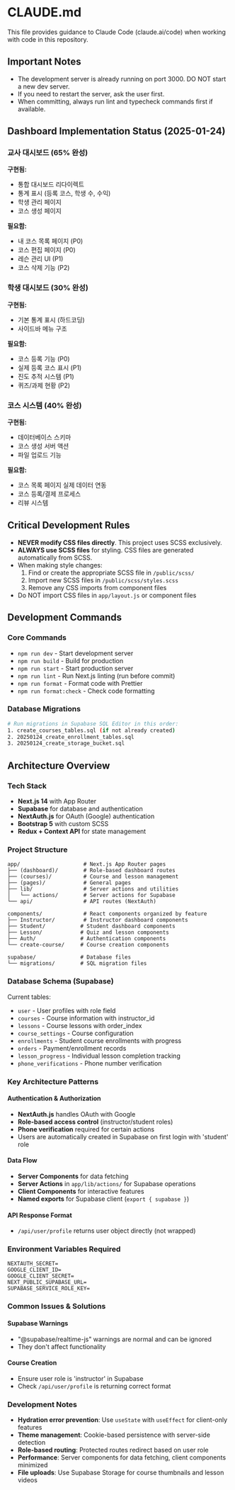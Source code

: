# CLAUDE.md

This file provides guidance to Claude Code (claude.ai/code) when working with code in this repository.

## Important Notes
- The development server is already running on port 3000. DO NOT start a new dev server.
- If you need to restart the server, ask the user first.
- When committing, always run lint and typecheck commands first if available.

## Dashboard Implementation Status (2025-01-24)

### 교사 대시보드 (65% 완성)
**구현됨:**
- 통합 대시보드 리다이렉트
- 통계 표시 (등록 코스, 학생 수, 수익)
- 학생 관리 페이지
- 코스 생성 페이지

**필요함:**
- 내 코스 목록 페이지 (P0)
- 코스 편집 페이지 (P0)
- 레슨 관리 UI (P1)
- 코스 삭제 기능 (P2)

### 학생 대시보드 (30% 완성)
**구현됨:**
- 기본 통계 표시 (하드코딩)
- 사이드바 메뉴 구조

**필요함:**
- 코스 등록 기능 (P0)
- 실제 등록 코스 표시 (P1)
- 진도 추적 시스템 (P1)
- 퀴즈/과제 현황 (P2)

### 코스 시스템 (40% 완성)
**구현됨:**
- 데이터베이스 스키마
- 코스 생성 서버 액션
- 파일 업로드 기능

**필요함:**
- 코스 목록 페이지 실제 데이터 연동
- 코스 등록/결제 프로세스
- 리뷰 시스템

## Critical Development Rules
- **NEVER modify CSS files directly**. This project uses SCSS exclusively.
- **ALWAYS use SCSS files** for styling. CSS files are generated automatically from SCSS.
- When making style changes:
  1. Find or create the appropriate SCSS file in `/public/scss/`
  2. Import new SCSS files in `/public/scss/styles.scss`
  3. Remove any CSS imports from component files
- Do NOT import CSS files in `app/layout.js` or component files

## Development Commands

### Core Commands
- `npm run dev` - Start development server
- `npm run build` - Build for production
- `npm run start` - Start production server
- `npm run lint` - Run Next.js linting (run before commit)
- `npm run format` - Format code with Prettier
- `npm run format:check` - Check code formatting

### Database Migrations
```bash
# Run migrations in Supabase SQL Editor in this order:
1. create_courses_tables.sql (if not already created)
2. 20250124_create_enrollment_tables.sql
3. 20250124_create_storage_bucket.sql
```

## Architecture Overview

### Tech Stack
- **Next.js 14** with App Router
- **Supabase** for database and authentication
- **NextAuth.js** for OAuth (Google) authentication
- **Bootstrap 5** with custom SCSS
- **Redux + Context API** for state management

### Project Structure
```
app/                    # Next.js App Router pages
├── (dashboard)/        # Role-based dashboard routes
├── (courses)/          # Course and lesson management
├── (pages)/            # General pages
├── lib/                # Server actions and utilities
│   └── actions/        # Server actions for Supabase
└── api/                # API routes (NextAuth)

components/             # React components organized by feature
├── Instructor/         # Instructor dashboard components
├── Student/           # Student dashboard components
├── Lesson/            # Quiz and lesson components
├── Auth/              # Authentication components
└── create-course/     # Course creation components

supabase/              # Database files
└── migrations/        # SQL migration files
```

### Database Schema (Supabase)
Current tables:
- `user` - User profiles with role field
- `courses` - Course information with instructor_id
- `lessons` - Course lessons with order_index
- `course_settings` - Course configuration
- `enrollments` - Student course enrollments with progress
- `orders` - Payment/enrollment records
- `lesson_progress` - Individual lesson completion tracking
- `phone_verifications` - Phone number verification

### Key Architecture Patterns

#### Authentication & Authorization
- **NextAuth.js** handles OAuth with Google
- **Role-based access control** (instructor/student roles)
- **Phone verification** required for certain actions
- Users are automatically created in Supabase on first login with 'student' role

#### Data Flow
- **Server Components** for data fetching
- **Server Actions** in `app/lib/actions/` for Supabase operations
- **Client Components** for interactive features
- **Named exports** for Supabase client (`export { supabase }`)

#### API Response Format
- `/api/user/profile` returns user object directly (not wrapped)

### Environment Variables Required
```
NEXTAUTH_SECRET=
GOOGLE_CLIENT_ID=
GOOGLE_CLIENT_SECRET=
NEXT_PUBLIC_SUPABASE_URL=
SUPABASE_SERVICE_ROLE_KEY=
```

### Common Issues & Solutions

#### Supabase Warnings
- "@supabase/realtime-js" warnings are normal and can be ignored
- They don't affect functionality

#### Course Creation
- Ensure user role is 'instructor' in Supabase
- Check `/api/user/profile` is returning correct format

### Development Notes
- **Hydration error prevention**: Use `useState` with `useEffect` for client-only features
- **Theme management**: Cookie-based persistence with server-side detection
- **Role-based routing**: Protected routes redirect based on user role
- **Performance**: Server components for data fetching, client components minimized
- **File uploads**: Use Supabase Storage for course thumbnails and lesson videos